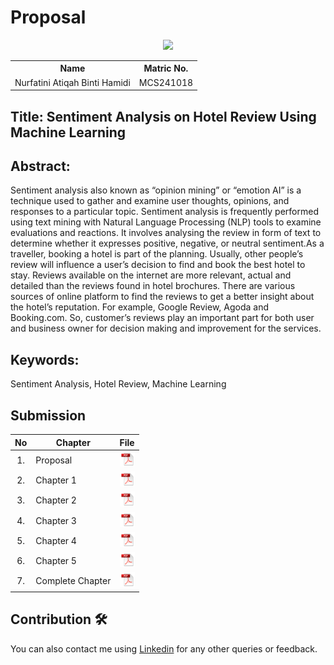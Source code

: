 
# Proposal

<p align="center">
  <img height="200px" src="https://github.com/user-attachments/assets/f09e7d8c-495b-4a64-8285-ea772bcc0d60" />



<table align="center">
  <tr>
    <th>Name</th>
    <th>Matric No.</th>
  </tr>
  <tr>
    <td>Nurfatini Atiqah Binti Hamidi</td>
    <td>MCS241018</td>
  </tr>

</table>

## Title: Sentiment Analysis on Hotel Review Using Machine Learning

## Abstract:
Sentiment analysis also known as “opinion mining” or “emotion AI” is a technique used to gather and examine user thoughts, opinions, and responses to a particular topic. Sentiment analysis is frequently performed using text mining with Natural Language Processing (NLP) tools to examine evaluations and reactions. It involves analysing the review in form of text to determine whether it expresses positive, negative, or neutral sentiment.As a traveller, booking a hotel is part of the planning. Usually, other people’s review will influence a user’s decision to find and book the best hotel to stay. Reviews available on the internet are more relevant, actual and detailed than the reviews found in hotel brochures. There are various sources of online platform to find the reviews to get a better insight about the hotel’s reputation. For example, Google Review, Agoda and Booking.com. So, customer’s reviews play an important part for both user and business owner for decision making and improvement for the services. 

## Keywords: 
Sentiment Analysis, Hotel Review, Machine Learning

## Submission

| No  | Chapter     |                                                 File |
| :-: | ---------- | :---------------------------------------------------------------------------------------------------: |
|  1.  | Proposal | <a href="https://github.com/drshahizan/research-design/blob/main/proposal/proposal24251/fatiniatiqah/Nurfatini%20Atiqah_Proposal.pdf"><img src="../../../images/pdf.svg" width="24px" height="24px"></a> |
|  2.  | Chapter 1 | <a href="https://github.com/drshahizan/research-design/blob/main/proposal/proposal24251/fatiniatiqah/Chapter%201/Nurfatini%20Atiqah_Chapter1.pdf"><img src="../../../images/pdf.svg" width="24px" height="24px"></a> |
|  3.  | Chapter 2 | <a href="https://github.com/drshahizan/research-design/tree/main/proposal/proposal24251/fatiniatiqah/Chapter%202"><img src="../../../images/pdf.svg" width="24px" height="24px"></a> |
|  4.  | Chapter 3 | <a href="./chapter3/"><img src="../../../images/pdf.svg" width="24px" height="24px"></a> |
|  5.  | Chapter 4 | <a href="./chapter4/"><img src="../../../images/pdf.svg" width="24px" height="24px"></a> |
|  6.  | Chapter 5 | <a href="./chapter5/"><img src="../../../images/pdf.svg" width="24px" height="24px"></a> |
|  7.  | Complete Chapter | <a href="./chapter5/"><img src="../../../images/pdf.svg" width="24px" height="24px"></a> |


## Contribution 🛠️



You can also contact me using [Linkedin](https://www.linkedin.com/in/nurfatiniatiqah/) for any other queries or feedback.
